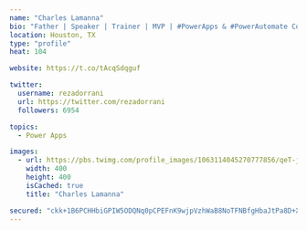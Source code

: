 ```yaml
---
name: "Charles Lamanna"
bio: "Father | Speaker | Trainer | MVP | #PowerApps & #PowerAutomate Community Super User | YouTuber Right-pointing triangle http://youtube.com/c/rezadorrani | Learn - Share - Clockwise rightwards and leftwards open circle arrows"
location: Houston, TX
type: "profile"
heat: 104

website: https://t.co/tAcqSdqguf

twitter:
  username: rezadorrani
  url: https://twitter.com/rezadorrani
  followers: 6954

topics:
  - Power Apps

images:
  - url: https://pbs.twimg.com/profile_images/1063114045270777856/qeT-jpWr_400x400.jpg
    width: 400
    height: 400
    isCached: true
    title: "Charles Lamanna"

secured: "ckk+1B6PCHHbiGPIW5ODQNq0pCPEFnK9wjpVzhWaB8NoTFNBfgHbaJtPa8D+XpRWqxdi7pfoSXqzAR6ykDj8hnFLBs8JDcIVj6HE6IvXI5FofUZsxAn59HcizFmkv9GSMiz+3CBEea/KHwzwkYMUJ12mSZXVUMtpS6I1wT/wC6Phi2LivzcEVBROn2xVOL41yuH47R19M7t2YzEX4K6FIWRAWTh2sReIJhj/PPIWQq/kV0zojkRMe233QHD+Ytl+YU6nuxXVxhJt5onfx3f0+GN1hc2GLB9T6fZ6yXYIHibLClGUEeaaq+WjSTUWy7gYQ/ofPsnZ14r06b3lXLWACV+wCzXc5dQQC9Tg9Xq8vvq1KPHtMY8bBAEPZObZ24buaJpshzT4Bv0EfRYE0xtMwFNxnnMYImx//F9gWgRMmsA=;3Cuo67JQxk+7lt7Eqe/4Aw=="
---
```


